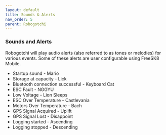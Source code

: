 ```yaml
---
layout: default
title: Sounds & Alerts
nav_order: 5
parent: Robogotchi
---
```


### Sounds and Alerts

Robogotchi will play audio alerts (also referred to as tones or melodies) for various events. Some of these alerts are user configurable using FreeSK8 Mobile.

* Startup sound - Mario
* Storage at capacity - Lick
* Bluetooth connection successful - Keyboard Cat
* ESC Fault - NGGYU
* Low Voltage - Lion Sleeps
* ESC Over Temperature - Castlevania
* Motors Over Temperature - Bach
* GPS Signal Acquired - Uplift
* GPS Signal Lost - Disappoint
* Logging started - Ascending
* Logging stopped - Descending
